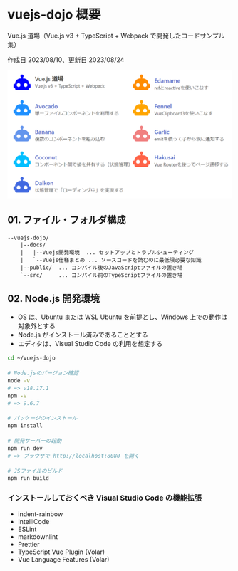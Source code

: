 # vuejs-dojo 概要

Vue.js 道場（Vue.js v3 + TypeScript + Webpack で開発したコードサンプル集）

作成日 2023/08/10、更新日 2023/08/24

![Screenshot](./public/Screenshot.png)

## 01. ファイル・フォルダ構成

```text
--vuejs-dojo/
    |--docs/
    |   |--Vuejs開発環境  ... セットアップとトラブルシューティング
    |   `--Vuejs仕様まとめ ... ソースコードを読むのに最低限必要な知識
    |--public/  ... コンパイル後のJavaScriptファイルの置き場
    `--src/     ... コンパイル前のTypeScriptファイルの置き場
```

## 02. Node.js 開発環境

- OS は、Ubuntu または WSL Ubuntu を前提とし、Windows 上での動作は対象外とする
- Node.js がインストール済みであることとする
- エディタは、Visual Studio Code の利用を想定する

```bash
cd ~/vuejs-dojo

# Node.jsのバージョン確認
node -v
# => v18.17.1
npm -v
# => 9.6.7

# パッケージのインストール
npm install

# 開発サーバーの起動
npm run dev
# => ブラウザで http://localhost:8080 を開く

# JSファイルのビルド
npm run build
```

### インストールしておくべき Visual Studio Code の機能拡張

- indent-rainbow
- IntelliCode
- ESLint
- markdownlint
- Prettier
- TypeScript Vue Plugin (Volar)
- Vue Language Features (Volar)
